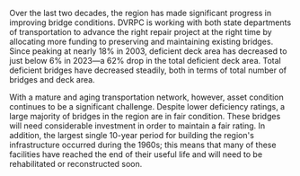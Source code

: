 Over the last two decades, the region has made significant progress in improving bridge conditions. DVRPC is working with both state departments of transportation to advance the right repair project at the right time by allocating more funding to preserving and maintaining existing bridges. Since peaking at nearly 18% in 2003, deficient deck area has decreased to just below 6% in 2023—a 62% drop in the total deficient deck area. Total deficient bridges have decreased steadily, both in terms of total number of bridges and deck area.

With a mature and aging transportation network, however, asset condition continues to be a significant challenge. Despite lower deficiency ratings, a large majority of bridges in the region are in fair condition. These bridges will need considerable investment in order to maintain a fair rating. In addition, the largest single 10-year period for building the region's infrastructure occurred during the 1960s; this means that many of these facilities have reached the end of their useful life and will need to be rehabilitated or reconstructed soon.